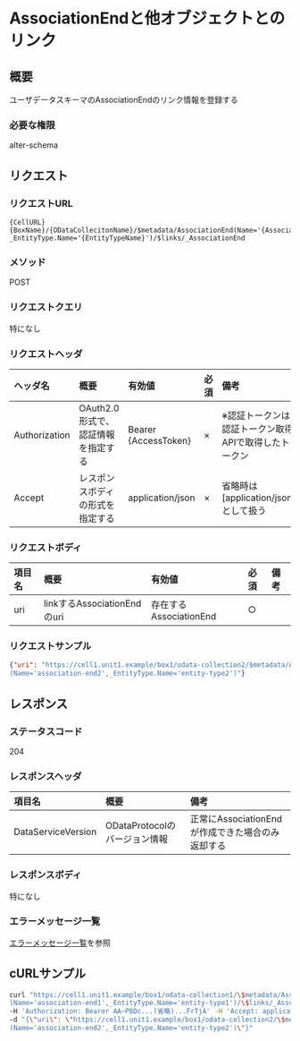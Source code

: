 # AssociationEndと他オブジェクトとのリンク
## 概要
ユーザデータスキーマのAssociationEndのリンク情報を登録する  

### 必要な権限
alter-schema


## リクエスト
### リクエストURL
```
{CellURL}{BoxName}/{ODataCollecitonName}/$metadata/AssociationEnd(Name='{AssociationEndName}',
_EntityType.Name='{EntityTypeName}')/$links/_AssociationEnd
```
### メソッド
POST

### リクエストクエリ
特になし

### リクエストヘッダ

|ヘッダ名|概要|有効値|必須|備考|
|:--|:--|:--|:--|:--|
|Authorization|OAuth2.0形式で、認証情報を指定する|Bearer {AccessToken}|×|※認証トークンは認証トークン取得APIで取得したトークン|
|Accept|レスポンスボディの形式を指定する|application/json|×|省略時は[application/json]として扱う|

### リクエストボディ

|項目名|概要|有効値|必須|備考|
|:--|:--|:--|:--|:--|
|uri|linkするAssociationEndのuri|存在するAssociationEnd|○||
### リクエストサンプル
```JSON
{"uri": "https://cell1.unit1.example/box1/odata-collection2/$metadata/AssociationEnd
(Name='association-end2',_EntityType.Name='entity-type2')"}
```

## レスポンス
### ステータスコード
204
### レスポンスヘッダ
|項目名|概要|備考|
|:--|:--|:--|
|DataServiceVersion|ODataProtocolのバージョン情報|正常にAssociationEndが作成できた場合のみ返却する|
### レスポンスボディ
特になし

### エラーメッセージ一覧
[エラーメッセージ一覧](004_Error_Messages.md)を参照


## cURLサンプル
```sh
curl "https://cell1.unit1.example/box1/odata-collection1/\$metadata/AssociationEnd\
(Name='association-end1',_EntityType.Name='entity-type1')/\$links/_AssociationEnd" -X POST -i \
-H 'Authorization: Bearer AA~PBDc...(省略)...FrTjA' -H 'Accept: application/json' \
-d "{\"uri\": \"https://cell1.unit1.example/box1/odata-collection2/\$metadata/AssociationEnd\
(Name='association-end2',_EntityType.Name='entity-type2')\"}"
```

